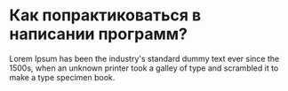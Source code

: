 # Как попрактиковаться в написании программ?

Lorem Ipsum has been the industry's standard dummy text ever since the 1500s,
when an unknown printer took a galley of type and scrambled it to make a type specimen book.
